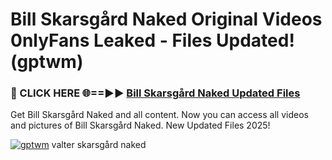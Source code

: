 # Bill Skarsgård Naked Original Videos 0nlyFans Leaked - Files Updated! (gptwm)

<h3>🔴 CLICK HERE 🌐==►► <a href="https://tinyurl.com/up5wt9bj" rel="nofollow">Bill Skarsgård Naked Updated Files</a></h3>

Get Bill Skarsgård Naked and all content. Now you can access all videos and pictures of Bill Skarsgård Naked. New Updated Files 2025!

[![gptwm](https://i.imgur.com/ABiUzMV.gif)](https://tinyurl.com/up5wt9bj)
valter skarsgård naked
